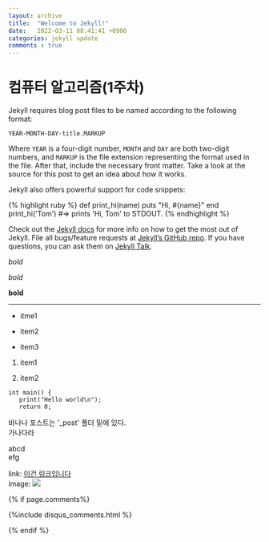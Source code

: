 ```yaml
---
layout: archive
title:  "Welcome to Jekyll!"
date:   2022-03-11 08:41:41 +0900
categories: jekyll update
comments : true
---
```


# 컴퓨터 알고리즘(1주차)

Jekyll requires blog post files to be named according to the following format:

`YEAR-MONTH-DAY-title.MARKUP`

Where `YEAR` is a four-digit number, `MONTH` and `DAY` are both two-digit numbers, and `MARKUP` is the file extension representing the format used in the file. After that, include the necessary front matter. Take a look at the source for this post to get an idea about how it works.

Jekyll also offers powerful support for code snippets:

{% highlight ruby %}
def print_hi(name)
  puts "Hi, #{name}"
end
print_hi('Tom')
#=> prints 'Hi, Tom' to STDOUT.
{% endhighlight %}

Check out the [Jekyll docs][jekyll-docs] for more info on how to get the most out of Jekyll. File all bugs/feature requests at [Jekyll’s GitHub repo][jekyll-gh]. If you have questions, you can ask them on [Jekyll Talk][jekyll-talk].

[jekyll-docs]: https://jekyllrb.com/docs/home
[jekyll-gh]:   https://github.com/jekyll/jekyll
[jekyll-talk]: https://talk.jekyllrb.com/



*bold*

_bold_

__bold__

---

* itme1

* item2

* item3

1. item1

2. item2


~~~
int main() {
   print("Hello world\n");
   return 0;
~~~

바나나 포스트는 '_post' 폴더 밑에 있다.  
가나다라

abcd\
efg

link: [이건 링크입니다](https://naver.com)  
image: ![](https://upload.wikimedia.org/wikipedia/commons/4/47/PNG_transparency_demonstration_1.png)

{% if page.comments%}

{%include disqus_comments.html %}

{% endif %}  